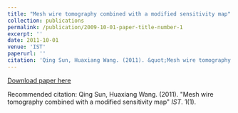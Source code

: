 ```yaml
---
title: "Mesh wire tomography combined with a modified sensitivity map"
collection: publications
permalink: /publication/2009-10-01-paper-title-number-1
excerpt: ''
date: 2011-10-01
venue: 'IST'
paperurl: ''
citation: 'Qing Sun, Huaxiang Wang. (2011). &quot;Mesh wire tomography combined with a modified sensitivity map.&quot; <i>IST</i>. 1(1).'
---
```


[Download paper here]()

Recommended citation: Qing Sun, Huaxiang Wang. (2011). "Mesh wire tomography combined with a modified sensitivity map" <i>IST</i>. 1(1).

